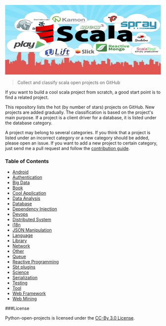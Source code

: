 [![logo](img/scala.jpg)](https://github.com/checkcheckzz/scala-github-projects)

> Collect and classify scala open projects on GitHub

If you want to build a cool scala project from scratch, a good start point is to find a related project.  

This repository lists the hot (by number of stars) projects on GitHub. New projects are added gradually. The classification is based
on the project's main purpose. If a project is a client driver for a database, it is listed under the database category.

A project may belong to several categories. If you think that a project is listed under an incorrect category
or a new category should be added, please open an issue. If you want to add a new project to certain category, just
send me a pull request and follow the [contribution guide](https://github.com/checkcheckzz/scala-github-projects/wiki).


### <a name='toc'>Table of Contents</a>

* [Android](https://github.com/checkcheckzz/scala-github-projects/blob/master/Android.md)
* [Authentication](https://github.com/checkcheckzz/scala-github-projects/blob/master/Authentication.md)
* [Big Data](https://github.com/checkcheckzz/scala-github-projects/blob/master/BigData.md)
* [Book](https://github.com/checkcheckzz/scala-github-projects/blob/master/Book.md)
* [Cool Application](https://github.com/checkcheckzz/scala-github-projects/blob/master/CoolApplication.md)  
* [Data Analysis](https://github.com/checkcheckzz/scala-github-projects/blob/master/DataAnalysis.md)  
* [Database](https://github.com/checkcheckzz/scala-github-projects/blob/master/Database.md)
* [Dependency Injection](https://github.com/checkcheckzz/scala-github-projects/blob/master/DependencyInjection.md)
* [Devops](https://github.com/checkcheckzz/scala-github-projects/blob/master/Devops.md)
* [Distributed System](https://github.com/checkcheckzz/scala-github-projects/blob/master/DistributedSystem.md)
* [i18n](https://github.com/checkcheckzz/scala-github-projects/blob/master/i18n.md)
* [JSON Manipulation](https://github.com/checkcheckzz/scala-github-projects/blob/master/JSONManipulation.md)
* [Language](https://github.com/checkcheckzz/scala-github-projects/blob/master/Language.md)
* [Library](https://github.com/checkcheckzz/scala-github-projects/blob/master/Library.md)
* [Network](https://github.com/checkcheckzz/scala-github-projects/blob/master/Network.md)
* [Other](https://github.com/checkcheckzz/scala-github-projects/blob/master/Other.md)
* [Queue](https://github.com/checkcheckzz/scala-github-projects/blob/master/Queue.md)
* [Reactive Programming](https://github.com/checkcheckzz/scala-github-projects/blob/master/ReactiveProgramming.md)
* [Sbt plugins](https://github.com/checkcheckzz/scala-github-projects/blob/master/Sbtplugins.md)
* [Science](https://github.com/checkcheckzz/scala-github-projects/blob/master/Science.md)
* [Serialization](https://github.com/checkcheckzz/scala-github-projects/blob/master/Serialization.md)
* [Testing](https://github.com/checkcheckzz/scala-github-projects/blob/master/Testing.md)
* [Tool](https://github.com/checkcheckzz/scala-github-projects/blob/master/Tool.md)
* [Web Framework](https://github.com/checkcheckzz/scala-github-projects/blob/master/WebFramework.md)
* [Web Mining](https://github.com/checkcheckzz/scala-github-projects/blob/master/WebMining.md)


###License

Python-open-projects is licensed under the [CC-By 3.0 License](http://creativecommons.org/licenses/by/3.0/).

